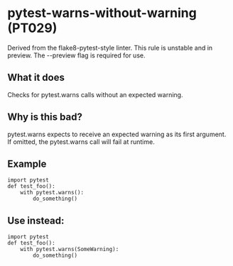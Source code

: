 # pytest-warns-without-warning (PT029)
Derived from the flake8-pytest-style linter.
This rule is unstable and in preview. The --preview flag is required for use.
## What it does
Checks for pytest.warns calls without an expected warning.
## Why is this bad?
pytest.warns expects to receive an expected warning as its first
argument. If omitted, the pytest.warns call will fail at runtime.
## Example
```
import pytest
def test_foo():
    with pytest.warns():
        do_something()
```
## Use instead:
```
import pytest
def test_foo():
    with pytest.warns(SomeWarning):
        do_something()
```